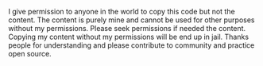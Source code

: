 I give permission to anyone in the world to copy this code but not the content. The content is purely mine and cannot be used for other purposes without my permissions. Please seek permissions if needed the content. Copying my content without my permissions will be end up in jail. Thanks people for understanding and please contribute to community and practice open source. 

